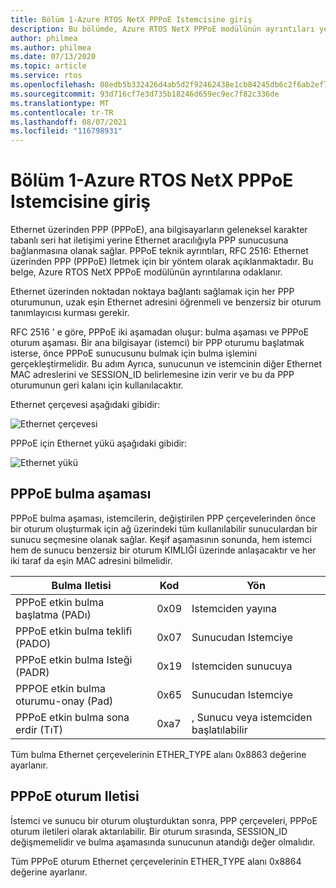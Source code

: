```yaml
---
title: Bölüm 1-Azure RTOS NetX PPPoE Istemcisine giriş
description: Bu bölümde, Azure RTOS NetX PPPoE modülünün ayrıntıları yer almaktadır.
author: philmea
ms.author: philmea
ms.date: 07/13/2020
ms.topic: article
ms.service: rtos
ms.openlocfilehash: 08edb5b332426d4ab5d2f92462438e1cb84245db6c2f6ab2ef72f28eab8a313f
ms.sourcegitcommit: 93d716cf7e3d735b18246d659ec9ec7f82c336de
ms.translationtype: MT
ms.contentlocale: tr-TR
ms.lasthandoff: 08/07/2021
ms.locfileid: "116798931"
---
```

# <a name="chapter-1---introduction-to-azure-rtos-netx-pppoe-client"></a>Bölüm 1-Azure RTOS NetX PPPoE Istemcisine giriş

Ethernet üzerinden PPP (PPPoE), ana bilgisayarların geleneksel karakter tabanlı seri hat iletişimi yerine Ethernet aracılığıyla PPP sunucusuna bağlanmasına olanak sağlar.  PPPoE teknik ayrıntıları, RFC 2516: Ethernet üzerinden PPP (PPPoE) Iletmek için bir yöntem olarak açıklanmaktadır. Bu belge, Azure RTOS NetX PPPoE modülünün ayrıntılarına odaklanır.

Ethernet üzerinden noktadan noktaya bağlantı sağlamak için her PPP oturumunun, uzak eşin Ethernet adresini öğrenmeli ve benzersiz bir oturum tanımlayıcısı kurması gerekir.

RFC 2516 ' e göre, PPPoE iki aşamadan oluşur: bulma aşaması ve PPPoE oturum aşaması. Bir ana bilgisayar (istemci) bir PPP oturumu başlatmak isterse, önce PPPoE sunucusunu bulmak için bulma işlemini gerçekleştirmelidir. Bu adım Ayrıca, sunucunun ve istemcinin diğer Ethernet MAC adreslerini ve SESSION_ID belirlemesine izin verir ve bu da PPP oturumunun geri kalanı için kullanılacaktır.

Ethernet çerçevesi aşağıdaki gibidir:

![Ethernet çerçevesi](media/ethernet-frame.png)

PPPoE için Ethernet yükü aşağıdaki gibidir:

![Ethernet yükü](media/ethernet-payload.png)

## <a name="pppoe-discovery-stage"></a>PPPoE bulma aşaması

PPPoE bulma aşaması, istemcilerin, değiştirilen PPP çerçevelerinden önce bir oturum oluşturmak için ağ üzerindeki tüm kullanılabilir sunuculardan bir sunucu seçmesine olanak sağlar.  Keşif aşamasının sonunda, hem istemci hem de sunucu benzersiz bir oturum KIMLIĞI üzerinde anlaşacaktır ve her iki taraf da eşin MAC adresini bilmelidir.

| Bulma Iletisi | Kod | Yön |
| ----------------- | ---- | --------- |
| PPPoE etkin bulma başlatma (PADı) | 0x09 | Istemciden yayına |
| PPPoE etkin bulma teklifi (PADO) | 0x07 | Sunucudan Istemciye |
| PPPoE etkin bulma Isteği (PADR) | 0x19 | Istemciden sunucuya |
| PPPOE etkin bulma oturumu-onay (Pad) | 0x65 | Sunucudan Istemciye |
| PPPoE etkin bulma sona erdir (TıT) | 0xa7 | , Sunucu veya istemciden başlatılabilir |

Tüm bulma Ethernet çerçevelerinin ETHER_TYPE alanı 0x8863 değerine ayarlanır.

## <a name="pppoe-session-message"></a>PPPoE oturum Iletisi

İstemci ve sunucu bir oturum oluşturduktan sonra, PPP çerçeveleri, PPPoE oturum iletileri olarak aktarılabilir.  Bir oturum sırasında, SESSION_ID değişmemelidir ve bulma aşamasında sunucunun atandığı değer olmalıdır.

Tüm PPPoE oturum Ethernet çerçevelerinin ETHER_TYPE alanı 0x8864 değerine ayarlanır.
